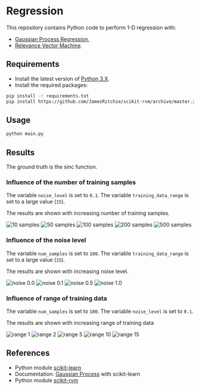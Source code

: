 # Regression

This repository contains Python code to perform 1-D regression with:
-   [Gaussian Process Regression](https://en.wikipedia.org/wiki/Kriging),
-   [Relevance Vector Machine](https://en.wikipedia.org/wiki/Relevance_vector_machine).

## Requirements

-   Install the latest version of [Python 3.X](https://www.python.org/downloads/).
-   Install the required packages:

```bash
pip install -r requirements.txt
pip install https://github.com/JamesRitchie/scikit-rvm/archive/master.zip
```

## Usage

```bash
python main.py
```

## Results

The ground truth is the sinc function.

### Influence of the number of training samples

The variable `noise_level` is set to `0.1`.
The variable `training_data_range` is set to a large value (`15`).

The results are shown with increasing number of training samples.

![10 samples](https://github.com/woctezuma/regression/wiki/img/NM0Gerr.png)
![50 samples](https://github.com/woctezuma/regression/wiki/img/9JbUXcK.png)
![100 samples](https://github.com/woctezuma/regression/wiki/img/pEmUJyn.png)
![200 samples](https://github.com/woctezuma/regression/wiki/img/r5yjsGD.png)
![500 samples](https://github.com/woctezuma/regression/wiki/img/J4krNnB.png)

### Influence of the noise level

The variable `num_samples` is set to `100`.
The variable `training_data_range` is set to a large value (`15`).

The results are shown with increasing noise level.

![noise 0.0](https://github.com/woctezuma/regression/wiki/img/lq63j83.png)
![noise 0.1](https://github.com/woctezuma/regression/wiki/img/aw7O2KS.png)
![noise 0.5](https://github.com/woctezuma/regression/wiki/img/d9dknjW.png)
![noise 1.0](https://github.com/woctezuma/regression/wiki/img/dFyDuDE.png)

### Influence of range of training data

The variable `num_samples` is set to `100`.
The variable `noise_level` is set to `0.1`.

The results are shown with increasing range of training data

![range 1](https://github.com/woctezuma/regression/wiki/img/7OyCgMI.png)
![range 2](https://github.com/woctezuma/regression/wiki/img/az6BP26.png)
![range 5](https://github.com/woctezuma/regression/wiki/img/fLn9jmF.png)
![range 10](https://github.com/woctezuma/regression/wiki/img/7tCFWFZ.png)
![range 15](https://github.com/woctezuma/regression/wiki/img/ugN0nQi.png)

## References

-   Python module [scikit-learn](https://github.com/scikit-learn/scikit-learn)
-   Documentation: [Gaussian Process](https://scikit-learn.org/stable/modules/gaussian_process.html) with scikit-learn
-   Python module [scikit-rvm](https://github.com/JamesRitchie/scikit-rvm)
